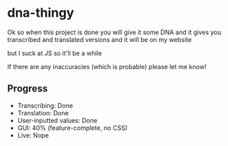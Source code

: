 # dna-thingy
Ok so when this project is done you will give it some DNA and it gives you transcribed and translated versions and it will be on my website

but I suck at JS so it'll be a while

If there are any inaccuracies (which is probable) please let me know!

## Progress
* Transcribing: Done
* Translation: Done
* User-inputted values: Done
* GUI: 40% (feature-complete, no CSS)
* Live: Nope
